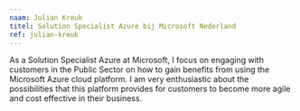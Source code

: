 ```yaml
---
naam: Julian Kreuk
titel: Solution Specialist Azure bij Microsoft Nederland
ref: julian-kreuk
---
```

As a Solution Specialist Azure at Microsoft, I focus on engaging with customers in the Public Sector on how to gain benefits from using the Microsoft Azure cloud platform. I am very enthusiastic about the possibilities that this platform provides for customers to become more agile and cost effective in their business. 